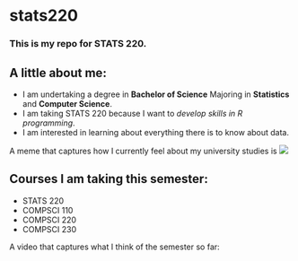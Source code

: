 # stats220

### This is my repo for STATS 220. 

## A little about me:

- I am undertaking a degree in **Bachelor of Science** Majoring in **Statistics** and **Computer Science**.
- I am taking STATS 220 because I want to *develop skills in R programming*.
- I am interested in learning about everything there is to know about data.

A meme that captures how I currently feel about my university studies is ![](https://c.tenor.com/8druEACXtX8AAAAd/tenor.gif)

## Courses I am taking this semester:

* STATS 220
* COMPSCI 110
* COMPSCI 220
* COMPSCI 230

A video that captures what I think of the semester so far:
